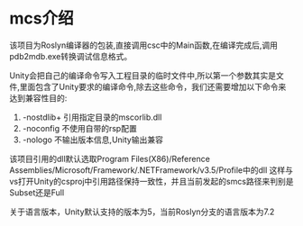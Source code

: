 ﻿# mcs介绍
该项目为Roslyn编译器的包装,直接调用csc中的Main函数,在编译完成后,调用pdb2mdb.exe转换调试信息格式。

Unity会把自己的编译命令写入工程目录的临时文件中,所以第一个参数其实是文件,里面包含了Unity要求的编译命令,除去这些命令，我们还需要增加以下命令来达到兼容性目的:
1.	-nostdlib+ 引用指定目录的mscorlib.dll
2.  -noconfig 不使用自带的rsp配置
3.	-nologo 不输出版本信息,Unity输出兼容

该项目引用的dll默认选取Program Files(X86)/Reference Assemblies/Microsoft/Framework/.NETFramework/v3.5/Profile中的dll 这样与vs打开Unity的csproj中引用路径保持一致性，并且当前发起的smcs路径来判别是Subset还是Full

关于语言版本，Unity默认支持的版本为5，当前Roslyn分支的语言版本为7.2
